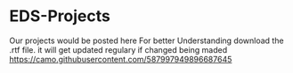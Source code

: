 # EDS-Projects
Our projects would be posted here
For better Understanding download the .rtf file. it will get updated regulary if changed being maded
https://camo.githubusercontent.com/587997949896687645
